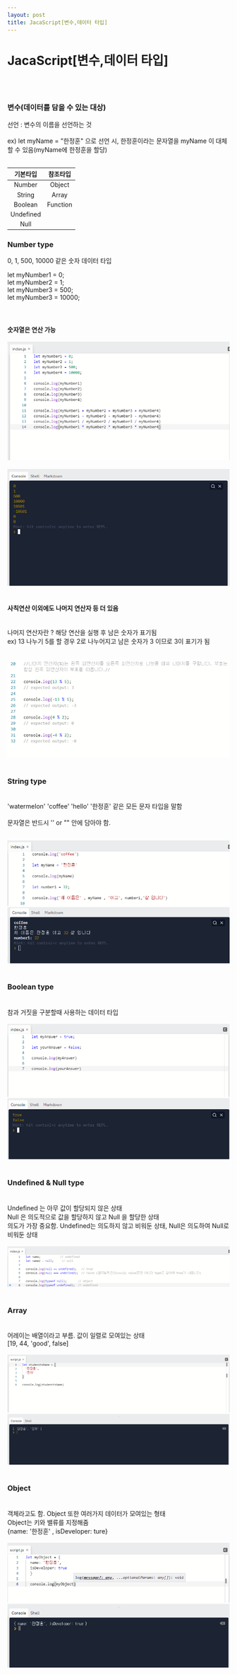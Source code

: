 ```yaml
---
layout: post
title: JacaScript[변수,데이터 타입] 
---
```


# JacaScript[변수,데이터 타입]
<br/><br/>
### 변수(데이터를 담을 수 있는 대상)
선언 : 변수의 이름을 선언하는 것 <br/><br/>
    ex) let myName = "한정훈" 으로 선언 시, 한정훈이라는 문자열을 myName 이 대체할 수 있음(myName에 한정훈을 할당)<br/><br/>
    
   
|기본타입|참조타입|
|:------:|:---:|
|Number|Object|
|String|Array|
|Boolean|Function|
|Undefined||
|Null||

### Number type
0, 1, 500, 10000 같은 숫자 데이터 타입

let myNumber1 = 0;<br/>
let myNumber2 = 1;<br/>
let myNumber3 = 500;<br/>
let myNumber3 = 10000;<br/>
<br/><br/>
#### 숫자열은 연산 가능<br/>
![javascript](https://github.com/128sound/128sound.github.io/blob/master/img/2022-01-20/1.PNG?raw=true)<br/><br/>
![consollog](https://github.com/128sound/128sound.github.io/blob/master/img/2022-01-20/2.png?raw=true)<br/><br/>
#### 사칙연산 이외에도 나머지 연산자 등 더 있음<br/><br/> 
나머지 연산자란 ? 해당 연산을 실행 후 남은 숫자가 표기됨 <br/>
ex) 13 나누기 5를 할 경우 2로 나누어지고 남은 숫자가 3 이므로 3이 표기가 됨<br/> <br/> <br/> 
![zz](https://github.com/128sound/128sound.github.io/blob/master/img/2022-01-20/3.png?raw=true)<br/><br/>

### String type <br/><br/>
'watermelon' 'coffee' 'hello' '한정훈' 같은 모든 문자 타입을 말함 <br/><br/>
문자열은 반드시 '' or "" 안에 담아야 함.<br/><br/>

![string](https://github.com/128sound/128sound.github.io/blob/master/img/2022-01-20/4.png?raw=true)
![string2](https://github.com/128sound/128sound.github.io/blob/master/img/2022-01-20/5.png?raw=true)
<br/><br/>
### Boolean type <br/><br/>
참과 거짓을 구분할때 사용하는 데이터 타입<br/><br/>
![boolean](https://github.com/128sound/128sound.github.io/blob/master/img/2022-01-20/6.png?raw=true)
![boolean2](https://github.com/128sound/128sound.github.io/blob/master/img/2022-01-20/7.png?raw=true)
<br/><br/>

### Undefined & Null type <br/><br/>
Undefined 는 아무 값이 할당되지 않은 상태<br/>
Null 은 의도적으로 값을 할당하지 않고 Null 을 할당한 상태<br/>
의도가 가장 중요함. Undefined는 의도하지 않고 비워둔 상태, Null은 의도하여 Null로 비워둔 상태<br/><br/>
![zz](https://github.com/128sound/128sound.github.io/blob/master/img/2022-01-20/8.png?raw=true)
<br/><br/>

### Array <br/><br/>
어레이는 배열이라고 부름. 값이 일렬로 모여있는 상태<br/>
[19, 44, 'good', false]<br/><br/>
![array](https://github.com/128sound/128sound.github.io/blob/master/img/2022-01-20/9.png?raw=true)<br/>
![array1](https://github.com/128sound/128sound.github.io/blob/master/img/2022-01-20/10.png?raw=true)
<br/><br/>
### Object <br/><br/>
객체라고도 함. Object 또한 여러가지 데이터가 모여있는 형태<br/>
Object는 키와 밸류를 지정해줌<br/>
{name: '한정훈' , isDeveloper: ture}<br/><br/>
![objecr](https://github.com/128sound/128sound.github.io/blob/master/img/2022-01-20/11.png?raw=true)
![objecr](https://github.com/128sound/128sound.github.io/blob/master/img/2022-01-20/12.png?raw=true)
